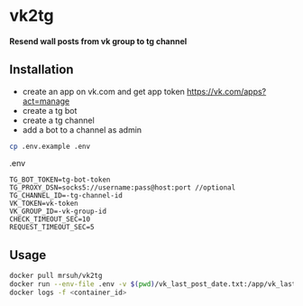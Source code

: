 # vk2tg

#### Resend wall posts from vk group to tg channel 

## Installation
* create an app on vk.com and get app token https://vk.com/apps?act=manage
* create a tg bot
* create a tg channel
* add a bot to a channel as admin

```sh
cp .env.example .env
```

.env
```dotenv
TG_BOT_TOKEN=tg-bot-token
TG_PROXY_DSN=socks5://username:pass@host:port //optional
TG_CHANNEL_ID=-tg-channel-id
VK_TOKEN=vk-token
VK_GROUP_ID=-vk-group-id
CHECK_TIMEOUT_SEC=10
REQUEST_TIMEOUT_SEC=5
```

## Usage
```sh
docker pull mrsuh/vk2tg
docker run --env-file .env -v $(pwd)/vk_last_post_date.txt:/app/vk_last_post_date.txt -d mrsuh/vk2tg
docker logs -f <container_id>
```

